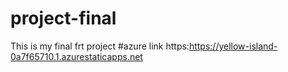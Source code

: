 # project-final
This is my final frt project
#azure link https:https://yellow-island-0a7f65710.1.azurestaticapps.net

